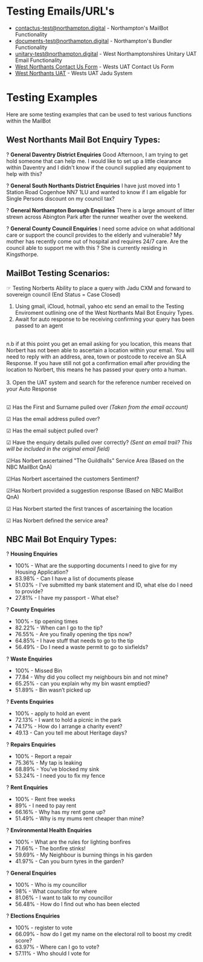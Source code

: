 # Testing Emails/URL's

* contactus-test@northampton.digital - Northampton's MailBot Functionality
* documents-test@northampton.digital - Northampton's Bundler Functionality 
* unitary-test@northampton.digital - West Northamptonshires Unitary UAT Email Functionality
* [West Northants Contact Us Form](https://northamptonshire-self.test.achieveservice.com/service/Contact_West_Northamptonshire_Council) - Wests UAT Contact Us Form
* [West Northants UAT](https://northamptonuat.q.jadu.net/q/login) - Wests UAT Jadu System

# Testing Examples

Here are some testing examples that can be used to test various functions within the MailBot

## West Northants Mail Bot Enquiry Types:

<span>&#63;</span> **General Daventry District Enquiries**
Good Afternoon, I am trying to get hold someone that can help me. I would like to set up a little clearance within Daventry and I didn't know if the council supplied any equipment to help with this? 

<span>&#63;</span> **General South Northants District Enquiries**
I have just moved into 1 Station Road Cogenhoe NN7 1LU and wanted to know if I am eligable for Single Persons discount on my council tax? 

<span>&#63;</span> **General Northampton Borough Enquiries**
There is a large amount of litter strewn across Abington Park after the runner weather over the weekend. 

<span>&#63;</span> **General County Council Enquiries**
I need some advice on what additional care or support the council provides to the elderly and vulnerable? My mother has recently come out of hospital and requires 24/7 care. Are the council able to support me with this ? She is currently residing in Kingsthorpe. 


## MailBot Testing Scenarios:

<span>&#9758;</span> Testing Norberts Ability to place a query with Jadu CXM and forward to sovereign council (End Status = Case Closed) 
1. Using gmail, iCloud, hotmail, yahoo etc send an email to the Testing Enviroment outlining one of the West Northants Mail Bot Enquiry Types.
2. Await for auto response to be receiving confirming your query has been passed to an agent
<br>
n.b if at this point you get an email asking for you location, this means that Norbert has not been able to ascertain a location within your email. You will need to reply with an address, area, town or postcode to receive an SLA Response. If you have still not got a confirmation email after providing the location to Norbert, this means he has passed your query onto a human.
<br>
<br>
3. Open the UAT system and search for the reference number received on your Auto Response<p>
<br>
<span>&#9745;</span> Has the First and Surname pulled over <I>(Taken from the email account)</I><p>
<span>&#9745;</span> Has the email address pulled over?<p>
<span>&#9745;</span> Has the email subject pulled over?<p>
<span>&#9745;</span> Have the enquiry details pulled over correctly? <I>(Sent an email trail? This will be included in the original email field)</I><p>
<span>&#9745;</span>Has Norbert ascertained "The Guildhalls" Service Area (Based on the NBC MailBot QnA)<p>
<span>&#9745;</span>Has Norbert ascertained the customers Sentiment?<p>
<span>&#9745;</span>Has Norbert provided a suggestion response (Based on NBC MailBot QnA)<p>
<span>&#9745;</span> Has Norbert started the first trances of ascertaining the location<p>
<span>&#9745;</span> Has Norbert defined the service area? <p>



## NBC Mail Bot Enquiry Types:

<span>&#63;</span> **Housing Enquiries**
* 100% -   What are the supporting documents I need to give for my Housing Application?
* 83.98% -  Can I have a list of documents please
* 51.03% - I've submitted my bank statement and ID, what else do I need to provide?
* 27.81% -  I have my passport - What else?


<span>&#63;</span> **County Enquiries**
* 100% - tip opening times
* 82.22% - When can I go to the tip?
* 76.55% - Are you finally opening the tips now?
* 64.85% - I have stuff that needs to go to the tip
* 56.49% - Do I need a waste permit to go to sixfields?


<span>&#63;</span> **Waste Enquiries**
* 100% - Missed Bin 
* 77.84 - Why did you collect my neighbours bin and not mine?
* 65.25% - can you explain why my bin wasnt emptied?
* 51.89% - Bin wasn’t picked up


<span>&#63;</span> **Events Enquiries**
* 100% - apply to hold an event
* 72.13% - I want to hold a picnic in the park
* 74.17% - How do I arrange a charity event?
* 49.13 - Can you tell me about Heritage days?


<span>&#63;</span> **Repairs Enquiries**
* 100% - Report a repair
* 75.36% - My tap is leaking 
* 68.89% - You’ve blocked my sink
* 53.24% - I need you to fix my fence 


<span>&#63;</span> **Rent Enquiries**

* 100% - Rent free weeks 
* 89% - I need to pay rent
* 66.16% - Why has my rent gone up?
* 51.49% - Why is my mums rent cheaper than mine? 

<span>&#63;</span> **Environmental Health Enquiries**
* 100% - What are the rules for lighting bonfires
* 71.66% - The bonfire stinks! 
* 59.69% - My Neighbour is burning things in his garden 
* 41.97% - Can you burn tyres in the garden?


<span>&#63;</span> **General Enquiries**
* 100% - Who is my councillor 
* 98% - What councillor for where
* 81.06% - I want to talk to my councillor
* 56.48% - How do I find out who has been elected


<span>&#63;</span> **Elections Enquiries**
* 100% - register to vote
* 66.09% - how do I get my name on the electoral roll to boost my credit score?
* 63.97% - Where can I go to vote? 
* 57.11% - Who should I vote for




